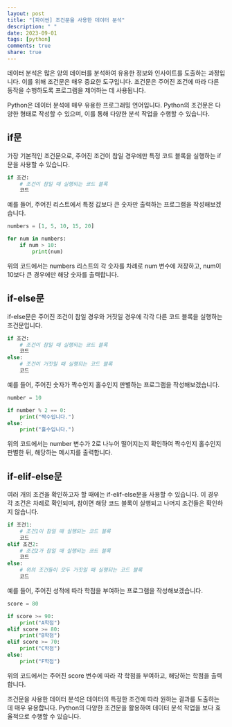 ```yaml
---
layout: post
title: "[파이썬] 조건문을 사용한 데이터 분석"
description: " "
date: 2023-09-01
tags: [python]
comments: true
share: true
---
```


데이터 분석은 많은 양의 데이터를 분석하여 유용한 정보와 인사이트를 도출하는 과정입니다. 이를 위해 조건문은 매우 중요한 도구입니다. 조건문은 주어진 조건에 따라 다른 동작을 수행하도록 프로그램을 제어하는 데 사용됩니다.

Python은 데이터 분석에 매우 유용한 프로그래밍 언어입니다. Python의 조건문은 다양한 형태로 작성할 수 있으며, 이를 통해 다양한 분석 작업을 수행할 수 있습니다.

## if문

가장 기본적인 조건문으로, 주어진 조건이 참일 경우에만 특정 코드 블록을 실행하는 if문을 사용할 수 있습니다. 

```python
if 조건:
    # 조건이 참일 때 실행되는 코드 블록
    코드
```

예를 들어, 주어진 리스트에서 특정 값보다 큰 숫자만 출력하는 프로그램을 작성해보겠습니다.

```python
numbers = [1, 5, 10, 15, 20]

for num in numbers:
    if num > 10:
        print(num)
```

위의 코드에서는 numbers 리스트의 각 숫자를 차례로 num 변수에 저장하고, num이 10보다 큰 경우에만 해당 숫자를 출력합니다.

## if-else문

if-else문은 주어진 조건이 참일 경우와 거짓일 경우에 각각 다른 코드 블록을 실행하는 조건문입니다.

```python
if 조건:
    # 조건이 참일 때 실행되는 코드 블록
    코드
else:
    # 조건이 거짓일 때 실행되는 코드 블록
    코드
```

예를 들어, 주어진 숫자가 짝수인지 홀수인지 판별하는 프로그램을 작성해보겠습니다.

```python
number = 10

if number % 2 == 0:
    print("짝수입니다.")
else:
    print("홀수입니다.")
```

위의 코드에서는 number 변수가 2로 나누어 떨어지는지 확인하여 짝수인지 홀수인지 판별한 뒤, 해당하는 메시지를 출력합니다.

## if-elif-else문

여러 개의 조건을 확인하고자 할 때에는 if-elif-else문을 사용할 수 있습니다. 이 경우 각 조건은 차례로 확인되며, 참이면 해당 코드 블록이 실행되고 나머지 조건들은 확인하지 않습니다.

```python
if 조건1:
    # 조건1이 참일 때 실행되는 코드 블록
    코드
elif 조건2:
    # 조건2가 참일 때 실행되는 코드 블록
    코드
else:
    # 위의 조건들이 모두 거짓일 때 실행되는 코드 블록
    코드
```

예를 들어, 주어진 성적에 따라 학점을 부여하는 프로그램을 작성해보겠습니다.

```python
score = 80

if score >= 90:
    print("A학점")
elif score >= 80:
    print("B학점")
elif score >= 70:
    print("C학점")
else:
    print("F학점")
```

위의 코드에서는 주어진 score 변수에 따라 각 학점을 부여하고, 해당하는 학점을 출력합니다.

조건문을 사용한 데이터 분석은 데이터의 특정한 조건에 따라 원하는 결과를 도출하는 데 매우 유용합니다. Python의 다양한 조건문을 활용하여 데이터 분석 작업을 보다 효율적으로 수행할 수 있습니다.